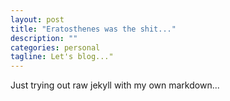 ```yaml
---
layout: post
title: "Eratosthenes was the shit..."
description: ""
categories: personal
tagline: Let's blog..."
---
```


Just trying out raw jekyll with my own markdown... 

